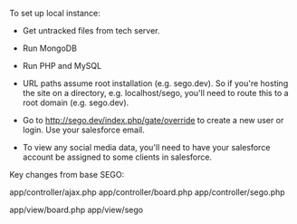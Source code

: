 To set up local instance:

- Get untracked files from tech server.

- Run MongoDB

- Run PHP and MySQL

- URL paths assume root installation (e.g. sego.dev). So if you're hosting the site on a directory, e.g. localhost/sego, you'll need to route this to a root domain (e.g. sego.dev).

- Go to http://sego.dev/index.php/gate/override to create a new user or login. Use your salesforce email.

- To view any social media data, you'll need to have your salesforce account be assigned to some clients in salesforce.

Key changes from base SEGO:

app/controller/ajax.php
app/controller/board.php
app/controller/sego.php

app/view/board.php
app/view/sego
